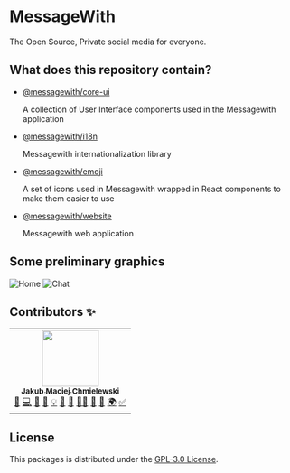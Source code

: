 # MessageWith
The Open Source, Private social media for everyone.

## What does this repository contain?

- [@messagewith/core-ui](https://github.com/messagewith/messagewith/tree/main/packages/core-ui)
  
  A collection of User Interface components used in the Messagewith application
- [@messagewith/i18n](https://github.com/messagewith/messagewith/tree/main/packages/i18n)

  Messagewith internationalization library
- [@messagewith/emoji](https://github.com/messagewith/messagewith/tree/main/packages/emoji)

  A set of icons used in Messagewith wrapped in React components to make them easier to use

- [@messagewith/website](https://github.com/messagewith/messagewith/tree/main/packages/website)
  
  Messagewith web application
## Some preliminary graphics

![Home](https://github.com/messagewith/messagewith/blob/main/assets/home.png?raw=true)
![Chat](https://github.com/messagewith/messagewith/blob/main/assets/chat.png?raw=true)


## Contributors ✨
<!-- ALL-CONTRIBUTORS-LIST:START - Do not remove or modify this section -->
<!-- prettier-ignore-start -->
<!-- markdownlint-disable -->
<table>
  <tr>
    <td align="center"><a href="https://github.com/chmielulu"><img src="https://avatars.githubusercontent.com/u/53061612?v=4?s=100" width="100px;" alt=""/><br /><sub><b>Jakub Maciej Chmielewski</b></sub></a><br /><a href="https://github.com/messagewith/messagewith/issues?q=author%3Achmielulu" title="Bug reports">🐛</a> <a href="https://github.com/messagewith/messagewith/commits?author=chmielulu" title="Code">💻</a> <a href="#data-chmielulu" title="Data">🔣</a> <a href="#design-chmielulu" title="Design">🎨</a> <a href="#example-chmielulu" title="Examples">💡</a> <a href="#ideas-chmielulu" title="Ideas, Planning, & Feedback">🤔</a> <a href="#maintenance-chmielulu" title="Maintenance">🚧</a> <a href="#mentoring-chmielulu" title="Mentoring">🧑‍🏫</a> <a href="https://github.com/messagewith/messagewith/pulls?q=is%3Apr+reviewed-by%3Achmielulu" title="Reviewed Pull Requests">👀</a> <a href="#tool-chmielulu" title="Tools">🔧</a> <a href="#translation-chmielulu" title="Translation">🌍</a> <a href="#tutorial-chmielulu" title="Tutorials">✅</a></td>
  </tr>
</table>

<!-- markdownlint-restore -->
<!-- prettier-ignore-end -->

<!-- ALL-CONTRIBUTORS-LIST:END -->
## License
This packages is distributed under the [GPL-3.0 License](https://github.com/messagewith/messagewith/blob/main/LICENSE).
